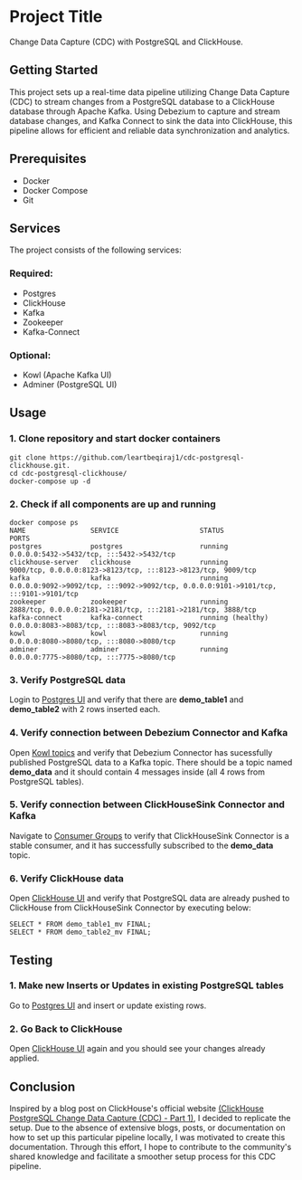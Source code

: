 # Project Title
Change Data Capture (CDC) with PostgreSQL and ClickHouse.

## Getting Started
This project sets up a real-time data pipeline utilizing Change Data Capture (CDC) to stream changes from a PostgreSQL database to a ClickHouse database through Apache Kafka. Using Debezium to capture and stream database changes, and Kafka Connect to sink the data into ClickHouse, this pipeline allows for efficient and reliable data synchronization and analytics.

## Prerequisites
* Docker
* Docker Compose
* Git

## Services
The project consists of the following services:

### Required:
* Postgres
* ClickHouse
* Kafka
* Zookeeper
* Kafka-Connect

### Optional:
* Kowl (Apache Kafka UI)
* Adminer (PostgreSQL UI)


## Usage

### 1. Clone repository and start docker containers

```shell
git clone https://github.com/leartbeqiraj1/cdc-postgresql-clickhouse.git.
cd cdc-postgresql-clickhouse/
docker-compose up -d
```

### 2. Check if all components are up and running

```shell
docker compose ps
NAME                SERVICE                    STATUS                   PORTS
postgres            postgres                   running             0.0.0.0:5432->5432/tcp, :::5432->5432/tcp
clickhouse-server   clickhouse                 running             9000/tcp, 0.0.0.0:8123->8123/tcp, :::8123->8123/tcp, 9009/tcp
kafka               kafka                      running             0.0.0.0:9092->9092/tcp, :::9092->9092/tcp, 0.0.0.0:9101->9101/tcp, :::9101->9101/tcp
zookeeper           zookeeper                  running             2888/tcp, 0.0.0.0:2181->2181/tcp, :::2181->2181/tcp, 3888/tcp
kafka-connect       kafka-connect              running (healthy)   0.0.0.0:8083->8083/tcp, :::8083->8083/tcp, 9092/tcp
kowl                kowl                       running             0.0.0.0:8080->8080/tcp, :::8080->8080/tcp
adminer             adminer                    running             0.0.0.0:7775->8080/tcp, :::7775->8080/tcp

```
### 3. Verify PostgreSQL data
Login to [Postgres UI](http://localhost:7775/?pgsql=postgres&username=postgres&db=demo_db&ns=public) and verify that there are **demo_table1** and **demo_table2** with 2 rows inserted each.

### 4. Verify connection between Debezium Connector and Kafka
Open [Kowl topics](http://localhost:8080/topics) and verify that Debezium Connector has sucessfully published PostgreSQL data to a Kafka topic. There should be a topic named **demo_data** and it should contain 4 messages inside (all 4 rows from PostgreSQL tables).

### 5. Verify connection between ClickHouseSink Connector and Kafka
Navigate to [Consumer Groups](http://localhost:8080/groups) to verify that ClickHouseSink Connector is a stable consumer, and it has successfully subscribed to the **demo_data** topic.

### 6. Verify ClickHouse data
Open [ClickHouse UI](http://localhost:8123/play) and verify that PostgreSQL data are already pushed to ClickHouse from ClickHouseSink Connector by executing below:
```text
SELECT * FROM demo_table1_mv FINAL;
SELECT * FROM demo_table2_mv FINAL;
```

## Testing

### 1. Make new Inserts or Updates in existing PostgreSQL tables
Go to [Postgres UI](http://localhost:7775/?pgsql=postgres&username=postgres&db=demo_db&ns=public&table=demo_table2) and insert or update existing rows.

### 2. Go Back to ClickHouse
Open [ClickHouse UI](http://localhost:8123/play) again and you should see your changes already applied.

## Conclusion 
Inspired by a blog post on ClickHouse's official website [(ClickHouse PostgreSQL Change Data Capture (CDC) - Part 1)](https://clickhouse.com/blog/clickhouse-postgresql-change-data-capture-cdc-part-1), I decided to replicate the setup. Due to the absence of extensive blogs, posts, or documentation on how to set up this particular pipeline locally, I was motivated to create this documentation. Through this effort, I hope to contribute to the community's shared knowledge and facilitate a smoother setup process for this CDC pipeline.